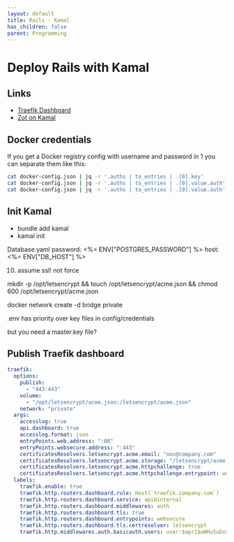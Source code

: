 ```yaml
---
layout: default
title: Rails - Kamal
has_children: false
parent: Programming
---
```


# Deploy Rails with Kamal

## Links

- [Traefik Dashboard](https://dev.to/tannakartikey/how-to-enable-traefik-dashboard-with-mrsk-48ef?comments_sort=latest)
- [Zot on Kamal](apps/zot.md)

## Docker credentials

If you get a Docker registry config with username and password in 1 you can separate them like this:

```bash
cat docker-config.json | jq -r '.auths | to_entries | .[0].key'
cat docker-config.json | jq -r '.auths | to_entries | .[0].value.auth' | base64 -d | cut -d ":" -f 1
cat docker-config.json | jq -r '.auths | to_entries | .[0].value.auth' | base64 -d | cut -d ":" -f 2
```

## Init Kamal

- bundle add kamal
- kamal init

Database.yaml
password: <%= ENV["POSTGRES_PASSWORD"] %>
host: <%= ENV["DB_HOST"] %>

10. assume ssl! not force

mkdir -p /opt/letsencrypt && touch /opt/letsencrypt/acme.json && chmod 600 /opt/letsencrypt/acme.json

docker network create -d bridge private

.env has priority over key files in config/credentials

but you need a master.key file?

## Publish Traefik dashboard

```yaml
traefik:
  options:
    publish:
      - "443:443"
    volume:
      - "/opt/letsencrypt/acme.json:/letsencrypt/acme.json"
    network: "private"
  args:
    accesslog: true
    api.dashboard: true
    accesslog.format: json
    entryPoints.web.address: ":80"
    entryPoints.websecure.address: ":443"
    certificatesResolvers.letsencrypt.acme.email: "noc@company.com"
    certificatesResolvers.letsencrypt.acme.storage: "/letsencrypt/acme.json"
    certificatesResolvers.letsencrypt.acme.httpchallenge: true
    certificatesResolvers.letsencrypt.acme.httpchallenge.entrypoint: web
  labels:
    traefik.enable: true
    traefik.http.routers.dashboard.rule: Host(`traefik.company.com`)
    traefik.http.routers.dashboard.service: api@internal
    traefik.http.routers.dashboard.middlewares: auth
    traefik.http.routers.dashboard.tls: true
    traefik.http.routers.dashboard.entrypoints: websecure
    traefik.http.routers.dashboard.tls.certresolver: letsencrypt
    traefik.http.middlewares.auth.basicauth.users: user:$apr1$oWHu5uDx$w6nxBoxlloZrScp9d2C2I1
```
